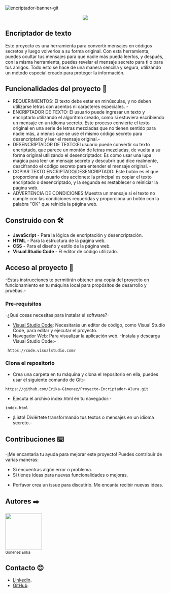 
![encriptador-banner-git](https://github.com/user-attachments/assets/b470af4a-3031-4723-a0d4-d5d404b3b6f4)

<p align="center">
   <img src="http://img.shields.io/static/v1?label=STATUS&message=En%20Desarrollo&color=RED&style=for-the-badge" #vitrinedev/>
</p>

<h2>Encriptador de texto</h2>

<p>Este proyecto es una herramienta para convertir mensajes en códigos secretos y luego volverlos a su forma original. Con esta herramienta, puedes ocultar tus mensajes para que nadie más pueda leerlos, y después, con la misma herramienta, puedes revelar el mensaje secreto para ti o para tus amigos. Todo esto se hace de una manera sencilla y segura, utilizando un método especial creado para proteger la información.</p>

## Funcionalidades del proyecto 📄

- REQUERIMIENTOS: El texto debe estar en minúsculas, y no deben utilizarse letras con acentos ni caracteres especiales. -
- ENCRIPTADOR DE TEXTO: El usuario puede ingresar un texto y encriptarlo utilizando el algoritmo creado, como si estuviera escribiendo un mensaje en un idioma secreto. Este proceso convierte el texto original en una serie de letras mezcladas que no tienen sentido para nadie más, a menos que se use el mismo código secreto para desencriptarlo y leer el mensaje original.-
- DESENCRIPTADOR DE TEXTO:El usuario puede convertir su texto encriptado, que parece un montón de letras mezcladas, de vuelta a su forma original utilizando el desencriptador. Es como usar una lupa mágica para leer un mensaje secreto y descubrir qué dice realmente, descifrando el código secreto para entender el mensaje original. -
- COPIAR TEXTO ENCRIPTADO/DESENCRIPTADO: Este botón es el que proporciona al usuario dos acciones: la principal es copiar el texto encriptado o desencriptado, y la segunda es restablecer o reiniciar la página web.
- ADVERTENCIA DE CONDICIONES:Muestra un mensaje si el texto no cumple con las condiciones requeridas y proporciona un botón con la palabra "OK" que reinicia la página web.

## Construido con 🛠️
* **JavaScript** - Para la lógica de encriptación y desencriptación.
* **HTML** - Para la estructura de la página web.
* **CSS** - Para el diseño y estilo de la página web.
* **Visual Studio Code** - El editor de código utilizado.

## Acceso al proyecto 📁 
-Estas instrucciones te permitirán obtener una copia del proyecto en funcionamiento en tu máquina local para propósitos de desarrollo y pruebas.-
### Pre-requisitos
-¿Qué cosas necesitas para instalar el software?-
* [Visual Studio Code](https://code.visualstudio.com/): Necesitarás un editor de código, como Visual Studio Code, para editar y ejecutar el proyecto.
* Navegador Web: Para visualizar la aplicación web.
 -Instala y descarga Visual Studio Code:- 
```
 https://code.visualstudio.com/
```
### Clona el repositorio
- Crea una carpeta en tu máquina y clona el repositorio en ella, puedes usar el siguiente comando de Git:-
```
https://github.com/Erika-Gimenez/Proyecto-Encriptador-Alura.git
```
- Ejecuta el archivo index.html en tu navegador:-
```
index.html
```
- ¡Listo! Diviértete transformando tus textos o mensajes en un idioma secreto.-

## Contribuciones ⌨️
-¡Me encantaría tu ayuda para mejorar este proyecto! Puedes contribuir de varias maneras:
* Si encuentras algún error o problema.
* Si tienes ideas para nuevas funcionalidades o mejoras.
- Porfavor crea un issue para discutirlo. Me encanta recibir nuevas ideas.
## Autores ✒️
[<img src="https://github.com/user-attachments/assets/1e99f8e5-f229-4128-837a-554d2844c64c" width=115><br><sub>Gimenez Erika</sub>](https://github.com/Erika-Gimenez)
## Contacto 😊
* [Linkedin](https://www.linkedin.com/in/erika-gimenez/).
* [GitHub](https://github.com/Erika-Gimenez).
 
